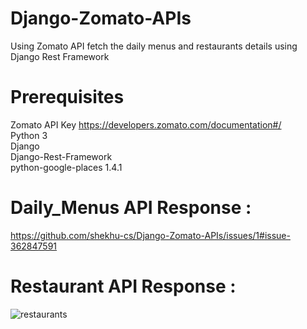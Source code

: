 # Django-Zomato-APIs
Using Zomato API fetch the daily menus and restaurants details using Django Rest Framework

# Prerequisites
 Zomato API Key https://developers.zomato.com/documentation#/<br/>
 Python 3 <br/>
 Django<br/>
 Django-Rest-Framework<br/>
 python-google-places 1.4.1<br/>
 
 # Daily_Menus API Response :
 https://github.com/shekhu-cs/Django-Zomato-APIs/issues/1#issue-362847591
 
 # Restaurant API Response :
 ![restaurants](https://user-images.githubusercontent.com/35187852/45916412-6dfb9e80-be83-11e8-9598-b747bf28cb30.png)
 
 
